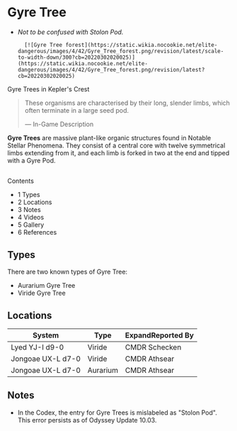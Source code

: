 # Gyre Tree
- *Not to be confused with Stolon Pod.*

 	 	[![Gyre Tree forest](https://static.wikia.nocookie.net/elite-dangerous/images/4/42/Gyre_Tree_forest.png/revision/latest/scale-to-width-down/300?cb=20220302020025)](https://static.wikia.nocookie.net/elite-dangerous/images/4/42/Gyre_Tree_forest.png/revision/latest?cb=20220302020025) 	 		 			 		 		 		 			
Gyre Trees in Kepler's Crest
 		 	 

> 
> 
> These organisms are characterised by their long, slender limbs, which often terminate in a large seed pod.
> 
> 
> — In-Game Description
> 

**Gyre Trees** are massive plant-like organic structures found in Notable Stellar Phenomena. They consist of a central core with twelve symmetrical limbs extending from it, and each limb is forked in two at the end and tipped with a Gyre Pod.

## 

Contents

- 1 Types
- 2 Locations
- 3 Notes
- 4 Videos
- 5 Gallery
- 6 References

## Types

There are two known types of Gyre Tree:

- Aurarium Gyre Tree
- Viride Gyre Tree

## Locations

| System | Type | ExpandReported By |
| --- | --- | --- |
| Lyed YJ-I d9-0 | Viride | CMDR Schecken |
| Jongoae UX-L d7-0 | Viride | CMDR Athsear |
| Jongoae UX-L d7-0 | Aurarium | CMDR Athsear |

## Notes

- In the Codex, the entry for Gyre Trees is mislabeled as "Stolon Pod". This error persists as of Odyssey Update 10.03.
